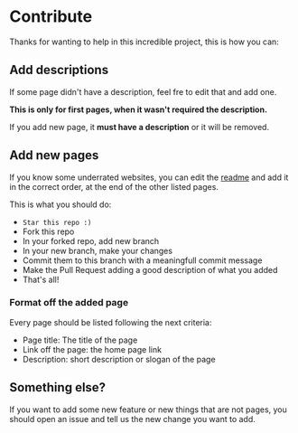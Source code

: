 # Contribute

Thanks for wanting to help in this incredible project, this is how you can:
## Add descriptions

If some page didn't have a description, feel fre to edit that and add one.

**This is only for first pages, when it wasn't required the description.**

If you add new page, it **must have a description** or it will be removed.
## Add new pages

If you know some underrated websites, you can edit the [readme](./README.md) and add it in the correct order, at the end of the other listed pages.

This is what you should do:
- `Star this repo :)`
- Fork this repo
- In your forked repo, add new branch
- In your new branch, make your changes
- Commit them to this branch with a meaningfull commit message
- Make the Pull Request adding a good description of what you added
- That's all!

### Format off the added page

Every page should be listed following the next criteria:
- Page title: The title of the page
- Link off the page: the home page link
- Description: short description or slogan of the page

## Something else?

If you want to add some new feature or new things that are not pages, you should open an issue and tell us the new change you want to add.